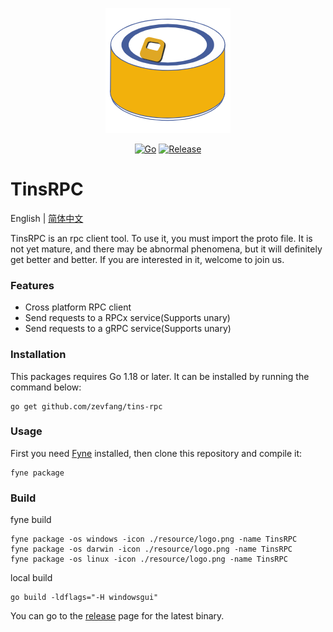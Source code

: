 <p align="center">
  <img src="resource/logo.png" width="200" alt="TinsRPC Logo">
</p>

<div align=center>

[![Go](https://github.com/zevfang/tins-rpc/workflows/Go/badge.svg?branch=master)](https://github.com/zevfang/tins-rpc/actions)
[![Release](https://img.shields.io/github/v/release/zevfang/tins-rpc.svg?style=flat-square)](https://github.com/zevfang/tins-rpc)

</div>

# TinsRPC

English | [简体中文](README-CN.md)

TinsRPC is an rpc client tool. To use it, you must import the proto file. It is not yet mature, and there may be abnormal phenomena, but it will definitely get better and better. If you are interested in it, welcome to join us.

### Features

* Cross platform RPC client
* Send requests to a RPCx service(Supports unary)
* Send requests to a gRPC service(Supports unary)

### Installation

This packages requires Go 1.18 or later. It can be installed by running the command below:

```
go get github.com/zevfang/tins-rpc
```


### Usage

First you need [Fyne](https://github.com/fyne-io/fyne) installed, then clone this repository and compile it:
```
fyne package
```

### Build

fyne build
```
fyne package -os windows -icon ./resource/logo.png -name TinsRPC
fyne package -os darwin -icon ./resource/logo.png -name TinsRPC
fyne package -os linux -icon ./resource/logo.png -name TinsRPC
```

local build

```
go build -ldflags="-H windowsgui"
```

You can go to the [release](https://github.com/zevfang/tins-rpc/releases) page for the latest binary.


